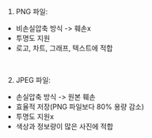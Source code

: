 1. PNG 파일:
- 비손실압축 방식 -> 훼손x
- 투명도 지원
- 로고, 차트, 그래프, 텍스트에 적합

<br>

2. JPEG 파일:
- 손실압축 방식 -> 원본 훼손
- 효율적 저장(PNG 파일보다 80% 용량 감소)
- 투명도 지원x
- 색상과 정보량이 많은 사진에 적합

